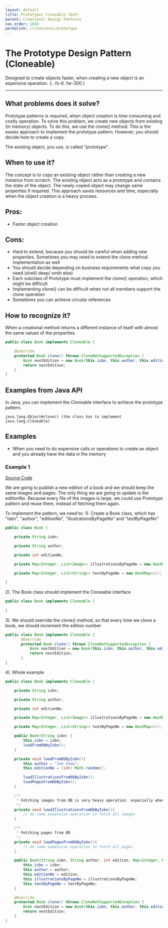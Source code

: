 ```yaml
---
layout: default
title: Prototype/ Cloneable (GoF)
parent: Creational Design Patterns
nav_order: 1030
permalink: /creational/prototype
---
```


# The Prototype Design Pattern (Cloneable)

Designed to create objects faster, when creating a new object is an expensive operation.
{: .fs-6 .fw-300 }

---

## What problems does it solve?
Prototype patterns is required, when object creation is time consuming and costly operation.
To solve this problem, we create new objects from existing (in memory) objects.
To do this, we use the clone() method. This is the easies approach to implement the prototype 
pattern. However, you should decide how to create a copy.

The existing object, you use, is called "prototype".

## When to use it?
The concept is to copy an existing object rather than creating a new instance from scratch. 
The existing object acts as a prototype and contains the state of the object. 
The newly copied object may change same properties if required. 
This approach saves resources and time, especially when the object creation is a heavy process.

## Pros:
- Faster object creation

## Cons:
- Hard to extend, because you should be careful when adding new properties. Sometimes you may need
to extend the clone method implementation as well
- You should decide depending on business requirements what copy you need (shell/ deep/ smth else)
- Each subclass of Prototype must implement the clone() operation, which might be difficult
- Implementing clone() can be difficult when not all members support the clone operation
- Sometimes you can achieve circular references

## How to recognize it?
When a creational method returns a different instance of itself with almost the same values of the properties.
```java
public class Book implements Cloneable {

    @Override
    protected Book clone() throws CloneNotSupportedException {
        Book nextEdition = new Book(this.isbn, this.author, this.editionNo + 1, this.illustrationsByPageNo, this.textByPageNo);
        return nextEdition;
    }
}
```
## Examples from Java API
In Java, you can implement the Cloneable interface to achieve the prototype pattern.
```
java.lang.Object#clone() (the class has to implement java.lang.Cloneable)
```

## Examples

* When you need to do expensive calls or operations to create ан object and you already have the data in the memory

### Example 1

[Source Code](https://github.com/Iretha/ebook-design-patterns/tree/master/src/com/smdev/creational/prototype) 

We are going to publish a new edition of a book and we should keep the same images and pages. The only thing we are going to 
update is the editionNo. Because every file of the images is large, we could use Prototype pattern and reuse them, instead of fetching them 
again.
 
To implement the pattern, we need to:
1). Create a Book class, which has "isbn", "author", "editionNo", "illustrationsByPageNo" and "textByPageNo"
```java
public class Book {

    private String isbn;

    private String author;

    private int editionNo;

    private Map<Integer, List<Image>> illustrationsByPageNo = new HashMap<>();

    private Map<Integer, List<String>> textByPageNo = new HashMap<>();
    
}
```
2). The Book class should implement the Cloneable interface

```java
public class Book implements Cloneable {
   
}
```
3). We should override the clone() method, so that every time we clone a book, we should increment the edition number
```java
public class Book implements Cloneable {
       @Override
       protected Book clone() throws CloneNotSupportedException {
           Book nextEdition = new Book(this.isbn, this.author, this.editionNo + 1, this.illustrationsByPageNo, this.textByPageNo);
           return nextEdition;
       }
}
```
4). Whole example
```java
public class Book implements Cloneable {

    private String isbn;

    private String author;

    private int editionNo;

    private Map<Integer, List<Image>> illustrationsByPageNo = new HashMap<>();

    private Map<Integer, List<String>> textByPageNo = new HashMap<>();

    public Book(String isbn) {
        this.isbn = isbn;
        loadFromDbByIsbn();
    }

    private void loadFromDbByIsbn(){
        this.author = "Jon Snow";
        this.editionNo = (int) Math.random();

        loadIllustrationsFromDbByIsbn();
        loadPagesFromDbByIsbn();
    }

    /**
     * Fetching images from DB is very heavy operation, especially when files are large
     */
    private void loadIllustrationsFromDbByIsbn(){
        // do some expensive operation to fetch all images
    }

    /**
     * Fetching pages from DB
     */
    private void loadPagesFromDbByIsbn(){
        // do some expensive operation to fetch all pages
    }

    public Book(String isbn, String author, int edition, Map<Integer, List<Image>> illustrationsByPageNo, Map<Integer, List<String>> textByPageNo) {
        this.isbn = isbn;
        this.author = author;
        this.editionNo = edition;
        this.illustrationsByPageNo = illustrationsByPageNo;
        this.textByPageNo = textByPageNo;
    }

    @Override
    protected Book clone() throws CloneNotSupportedException {
        Book nextEdition = new Book(this.isbn, this.author, this.editionNo + 1, this.illustrationsByPageNo, this.textByPageNo);
        return nextEdition;
    }
}
```
